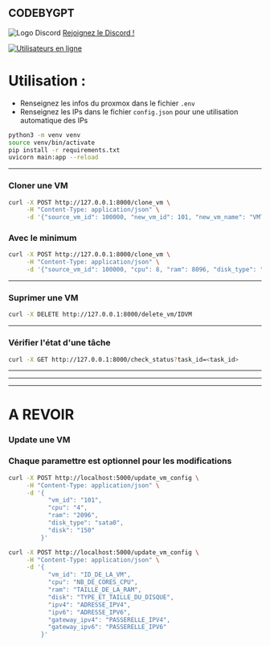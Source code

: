 ## CODEBYGPT

![Logo Discord](https://zupimages.net/up/23/26/rumo.png)
[Rejoignez le Discord !](https://discord.gg/rSfTxaW)

[![Utilisateurs en ligne](https://img.shields.io/discord/347412941630341121?style=flat-square&logo=discord&colorB=7289DA)](https://discord.gg/347412941630341121)

# Utilisation : 
- Renseignez les infos du proxmox dans le fichier `.env `
- Renseignez les IPs dans le fichier `config.json` pour une utilisation automatique des IPs
  
```bash
python3 -m venv venv
source venv/bin/activate
pip install -r requirements.txt
uvicorn main:app --reload
```

---
### Cloner une VM
```bash
curl -X POST http://127.0.0.1:8000/clone_vm \
     -H "Content-Type: application/json" \
     -d '{"source_vm_id": 100000, "new_vm_id": 101, "new_vm_name": "VMTESTFASTAPI", "cpu": 8, "ram": 8096, "disk_type": "sata0", "disk_size": "50G", "bridge": "vmbr0", "ipv4": "192.168.1.10/24", "ipv6": "fd00::10/64", "start_vm": false}'
```
### Avec le minimum
```bash
curl -X POST http://127.0.0.1:8000/clone_vm \
     -H "Content-Type: application/json" \
     -d '{"source_vm_id": 100000, "cpu": 8, "ram": 8096, "disk_type": "sata0", "disk_size": "50G", "start_vm": true}'
```

---
### Suprimer une VM
```bash
curl -X DELETE http://127.0.0.1:8000/delete_vm/IDVM
```
---

### Vérifier l'état d'une tâche
```bash
curl -X GET http://127.0.0.1:8000/check_status?task_id=<task_id>
```

---
---
---
# A REVOIR
### Update une VM
### Chaque paramettre est optionnel pour les modifications
```bash
curl -X POST http://localhost:5000/update_vm_config \
     -H "Content-Type: application/json" \
     -d '{
           "vm_id": "101",
           "cpu": "4",
           "ram": "2096",
           "disk_type": "sata0",
           "disk": "150"
         }'

curl -X POST http://localhost:5000/update_vm_config \
     -H "Content-Type: application/json" \
     -d '{
           "vm_id": "ID_DE_LA_VM",
           "cpu": "NB_DE_CORES_CPU",
           "ram": "TAILLE_DE_LA_RAM",
           "disk": "TYPE_ET_TAILLE_DU_DISQUE",
           "ipv4": "ADRESSE_IPV4",
           "ipv6": "ADRESSE_IPV6",
           "gateway_ipv4": "PASSERELLE_IPV4",
           "gateway_ipv6": "PASSERELLE_IPV6"
         }'
```
